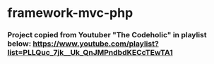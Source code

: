 # framework-mvc-php
### Project copied from Youtuber "The Codeholic" in playlist below: https://www.youtube.com/playlist?list=PLLQuc_7jk__Uk_QnJMPndbdKECcTEwTA1
